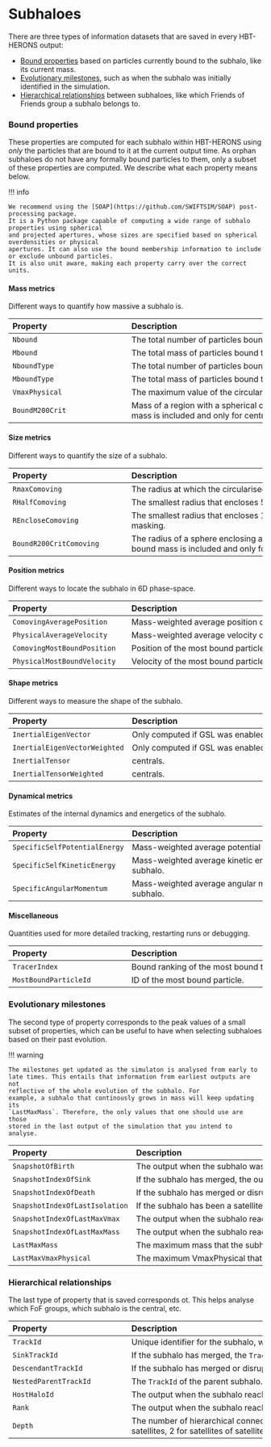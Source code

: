 # Subhaloes

There are three types of information datasets that are saved in every HBT-HERONS
output:

- [Bound properties](#bound-properties) based on particles currently bound to the subhalo, like its current mass.
- [Evolutionary milestones](#evolutionary-milestones), such as when the subhalo was initially identified in the simulation.
- [Hierarchical relationships](#hierarchical-relationships) between subhaloes, like which Friends of Friends group a subhalo belongs to.

### Bound properties

These properties are computed for each subhalo within HBT-HERONS using _only_ the
particles that are bound to it at the current output time. As orphan subhaloes do not have
any formally bound particles to them, only a subset of these properties are computed.
We describe what each property means below.

!!! info

    We recommend using the [SOAP](https://github.com/SWIFTSIM/SOAP) post-processing package.
    It is a Python package capable of computing a wide range of subhalo properties using spherical
    and projected apertures, whose sizes are specified based on spherical overdensities or physical
    apertures. It can also use the bound membership information to include or exclude unbound particles.
    It is also unit aware, making each property carry over the correct units.

#### Mass metrics

Different ways to quantify how massive a subhalo is.

| <div style="width:220px">Property</div> | <div style="width:827px">Description</div>                                                                                                          |
| :------------------------------------- | :-------------------------------------------------------------------------------------------------------------------------------------------------- |
|                `Nbound`                 | The total number of particles bound to the subhalo.                                                                                                 |
|                `Mbound`                 | The total mass of particles bound to the subhalo.                                                                                                   |
|              `NboundType`               | The total number of particles bound to the subhalo, classifed according to their particle type.                                                     |
|              `MboundType`               | The total mass of particles bound to the subhalo, classifed according to their particle type.                                                       |
|             `VmaxPhysical`              | The maximum value of the circularised rotation curve of the subhalo.                                                                             |
|             `BoundM200Crit`             | Mass of a region with a spherical overdensity of 200 times the critical density of the universe. Only bound mass is included and only for centrals. |

#### Size metrics

Different ways to quantify the size of a subhalo.

| <div style="width:220px">Property</div> | <div style="width:827px">Description</div>                                                                                                                 |
| :-------------------------------------  | :--------------------------------------------------------------------------------------------------------------------------------------------------------- |
|             `RmaxComoving`              | The radius at which the circularised rotation curve of the subhalo reaches its maximum value (`VmaxPhysical`).                                                                             |
|             `RHalfComoving`             | The smallest radius that encloses 50% of the total bound mass.                                                                                                     |
|           `REncloseComoving`            | The smallest radius that encloses 100% of the total bound mass. Useful when interested in doing spatial masking.                                                               |
|         `BoundR200CritComoving`         | The radius of a sphere enclosing a mean density that is 200 times the critical density of the Universe. Only bound mass is included and only for centrals. |

#### Position metrics

Different ways to locate the subhalo in 6D phase-space.

| <div style="width:220px">Property</div> | <div style="width:827px">Description</div>             |
| :-------------------------------------  | :----------------------------------------------------- |
|        `ComovingAveragePosition`        | Mass-weighted average position of all bound particles. |
|        `PhysicalAverageVelocity`        | Mass-weighted average velocity of all bound particles. |
|       `ComovingMostBoundPosition`       | Position of the most bound particle.                   |
|       `PhysicalMostBoundVelocity`       | Velocity of the most bound particle.                   |

#### Shape metrics

Different ways to measure the shape of the subhalo.

| <div style="width:220px">Property</div> | <div style="width:827px">Description</div>        |
| :-------------------------------------- | :------------------------------------------------ |
| `InertialEigenVector`                   | Only computed if GSL was enabled at compile time. |
| `InertialEigenVectorWeighted`           | Only computed if GSL was enabled at compile time. |
| `InertialTensor`                        | centrals.                                         |
| `InertialTensorWeighted`                | centrals.                                         |

#### Dynamical metrics

Estimates of the internal dynamics and energetics of the subhalo.

| <div style="width:220px">Property</div> | <div style="width:827px">Description</div>                                                                      |
| :-------------------------------------- | :-------------------------------------------------------------------------------------------------------------- |
| `SpecificSelfPotentialEnergy`           | Mass-weighted average potential energy of bound particles.                                                      |
| `SpecificSelfKineticEnergy`             | Mass-weighted average kinetic energy of bound particles in the centre of mass reference frame of the subhalo.   |
| `SpecificAngularMomentum`               | Mass-weighted average angular momentum of bound particles in the centre of mass reference frame of the subhalo. |

#### Miscellaneous

Quantities used for more detailed tracking, restarting runs or debugging.

| <div style="width:220px">Property</div> | <div style="width:827px">Description</div>       |
| :-------------------------------------- | :----------------------------------------------- |
| `TracerIndex`                           | Bound ranking of the most bound tracer particle. |
| `MostBoundParticleId`                   | ID of the most bound particle.                   |

### Evolutionary milestones

The second type of property corresponds to the peak values of a small subset of
properties, which can be useful to have when selecting subhaloes based on their
past evolution.

!!! warning

    The milestones get updated as the simulaton is analysed from early to
    late times. This entails that information from earliest outputs are not
    reflective of the whole evolution of the subhalo. For
    example, a subhalo that continously grows in mass will keep updating its
    `LastMaxMass`. Therefore, the only values that one should use are those
    stored in the last output of the simulation that you intend to analyse.

| <div style="width:220px">Property</div> | <div style="width:827px">Description</div>                             |
| :-------------------------------------  | :--------------------------------------------------------------------- |
|         `SnapshotOfBirth`          | The output when the subhalo was first identified.                      |
|          `SnapshotIndexOfSink`          | If the subhalo has merged, the output when that happened.              |
|         `SnapshotIndexOfDeath`          | If the subhalo has merged or disrupted, the output when that happened  |
|     `SnapshotIndexOfLastIsolation`      | If the subhalo has been a satellite, when it was last isolated.        |
|      `SnapshotIndexOfLastMaxVmax`       | The output when the subhalo reached its maximum value of VmaxPhysical. |
|      `SnapshotIndexOfLastMaxMass`       | The output when the subhalo reached its maximum value of Mbound        |
|              `LastMaxMass`              | The maximum mass that the subhalo has reached so far.                  |
|          `LastMaxVmaxPhysical`          | The maximum VmaxPhysical that the subhalo has reached so far.          |

### Hierarchical relationships

The last type of property that is saved corresponds ot. This helps analyse which
FoF groups, which subhalo is the central, etc.

| <div style="width:220px">Property</div> | <div style="width:827px">Description</div>                             |
| :-------------------------------------  | :--------------------------------------------------------------------- |
|                `TrackId`                | Unique identifier for the subhalo, which persists across time.                      |
|              `SinkTrackId`              | If the subhalo has merged, the `TrackId` of the subhalo that accreted it.              |
|           `DescendantTrackId`           | If the subhalo has merged or disrupted, the `TrackId` of the subhalo that accreted its most bound particles.  |
|          `NestedParentTrackId`          | The `TrackId` of the parent subhalo.         |
|              `HostHaloId`               | The output when the subhalo reached its maximum value of VmaxPhysical. |
|                 `Rank`                  | The output when the subhalo reached its maximum value of Mbound        |
|                 `Depth`                 | The number of hierarchical connections that the subhalo is away from the central, e.g. 0 for centrals, 1 for satellites, 2 for satellites of satellites.                 |